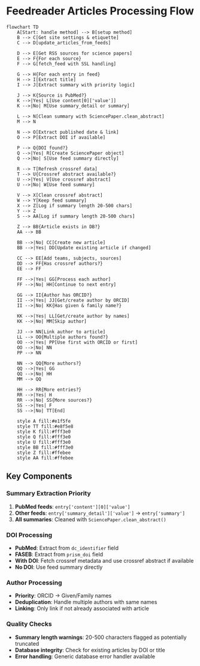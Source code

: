 # Feedreader Articles Processing Flow

```mermaid
flowchart TD
    A[Start: handle method] --> B[setup method]
    B --> C[Get site settings & etiquette]
    C --> D[update_articles_from_feeds]
    
    D --> E[Get RSS sources for science papers]
    E --> F{For each source}
    F --> G[fetch_feed with SSL handling]
    
    G --> H{For each entry in feed}
    H --> I[Extract title]
    I --> J[Extract summary with priority logic]
    
    J --> K{Source is PubMed?}
    K -->|Yes| L[Use content[0]['value']]
    K -->|No| M[Use summary_detail or summary]
    
    L --> N[Clean summary with SciencePaper.clean_abstract]
    M --> N
    
    N --> O[Extract published date & link]
    O --> P[Extract DOI if available]
    
    P --> Q{DOI found?}
    Q -->|Yes| R[Create SciencePaper object]
    Q -->|No| S[Use feed summary directly]
    
    R --> T[Refresh crossref data]
    T --> U{Crossref abstract available?}
    U -->|Yes| V[Use crossref abstract]
    U -->|No| W[Use feed summary]
    
    V --> X[Clean crossref abstract]
    W --> Y[Keep feed summary]
    X --> Z[Log if summary length 20-500 chars]
    Y --> Z
    S --> AA[Log if summary length 20-500 chars]
    
    Z --> BB{Article exists in DB?}
    AA --> BB
    
    BB -->|No| CC[Create new article]
    BB -->|Yes| DD[Update existing article if changed]
    
    CC --> EE[Add teams, subjects, sources]
    DD --> FF{Has crossref authors?}
    EE --> FF
    
    FF -->|Yes| GG[Process each author]
    FF -->|No| HH[Continue to next entry]
    
    GG --> II{Author has ORCID?}
    II -->|Yes| JJ[Get/create author by ORCID]
    II -->|No| KK{Has given & family name?}
    
    KK -->|Yes| LL[Get/create author by names]
    KK -->|No| MM[Skip author]
    
    JJ --> NN[Link author to article]
    LL --> OO{Multiple authors found?}
    OO -->|Yes| PP[Use first with ORCID or first]
    OO -->|No| NN
    PP --> NN
    
    NN --> QQ{More authors?}
    QQ -->|Yes| GG
    QQ -->|No| HH
    MM --> QQ
    
    HH --> RR{More entries?}
    RR -->|Yes| H
    RR -->|No| SS{More sources?}
    SS -->|Yes| F
    SS -->|No| TT[End]

    style A fill:#e1f5fe
    style TT fill:#e8f5e8
    style K fill:#fff3e0
    style Q fill:#fff3e0
    style U fill:#fff3e0
    style BB fill:#fff3e0
    style Z fill:#ffebee
    style AA fill:#ffebee
```

## Key Components

### Summary Extraction Priority
1. **PubMed feeds**: `entry['content'][0]['value']`
2. **Other feeds**: `entry['summary_detail']['value']` → `entry['summary']`
3. **All summaries**: Cleaned with `SciencePaper.clean_abstract()`

### DOI Processing
- **PubMed**: Extract from `dc_identifier` field
- **FASEB**: Extract from `prism_doi` field
- **With DOI**: Fetch crossref metadata and use crossref abstract if available
- **No DOI**: Use feed summary directly

### Author Processing
- **Priority**: ORCID → Given/Family names
- **Deduplication**: Handle multiple authors with same names
- **Linking**: Only link if not already associated with article

### Quality Checks
- **Summary length warnings**: 20-500 characters flagged as potentially truncated
- **Database integrity**: Check for existing articles by DOI or title
- **Error handling**: Generic database error handler available
